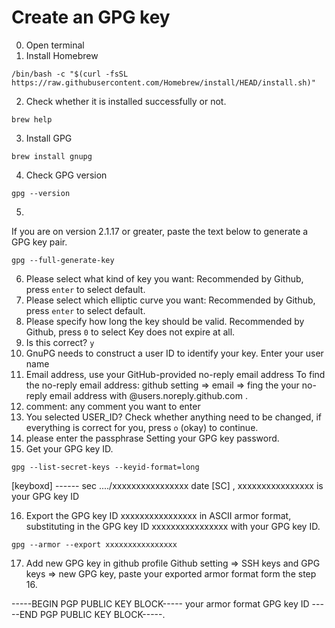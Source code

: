 # Create an GPG key

0. Open terminal
1. Install Homebrew 
```
/bin/bash -c "$(curl -fsSL https://raw.githubusercontent.com/Homebrew/install/HEAD/install.sh)"
```
2. Check whether it is installed successfully or not. 
```
brew help
```
3. Install GPG
```
brew install gnupg
```
4. Check GPG version
```
gpg --version
```
5. 
If you are on version 2.1.17 or greater, paste the text below to generate a GPG key pair.
```
gpg --full-generate-key
```
6. Please select what kind of key you want:
Recommended by Github, press ```enter``` to select default.
7. Please select which elliptic curve you want:
Recommended by Github, press ```enter``` to select default.
8. Please specify how long the key should be valid.
Recommended by Github, press ```0``` to select Key does not expire at all.
9. Is this correct? ```y```
10. GnuPG needs to construct a user ID to identify your key.
Enter your user name
11. Email address, use your GitHub-provided no-reply email address
To find the no-reply email address: github setting => email => fing the your no-reply email address with @users.noreply.github.com .
12. comment: any comment you want to enter
13. You selected USER_ID?
Check whether anything need to be changed, if everything is correct for you, press ```o``` (okay) to continue.
14. please enter the passphrase
Setting your GPG key password.
15. Get your GPG key ID.
    
```gpg --list-secret-keys --keyid-format=long```

[keyboxd]
------ sec   ..../xxxxxxxxxxxxxxxx date  [SC] , xxxxxxxxxxxxxxxx is your GPG key ID

16. Export the GPG key ID xxxxxxxxxxxxxxxx in ASCII armor format, substituting in the GPG key ID xxxxxxxxxxxxxxxx with your GPG key ID.

```gpg --armor --export xxxxxxxxxxxxxxxx```

17. Add new GPG key in github profile
Github setting => SSH keys and GPG keys => new GPG key, paste your exported armor format form the step 16.

-----BEGIN PGP PUBLIC KEY BLOCK----- your armor format GPG key ID -----END PGP PUBLIC KEY BLOCK-----.



